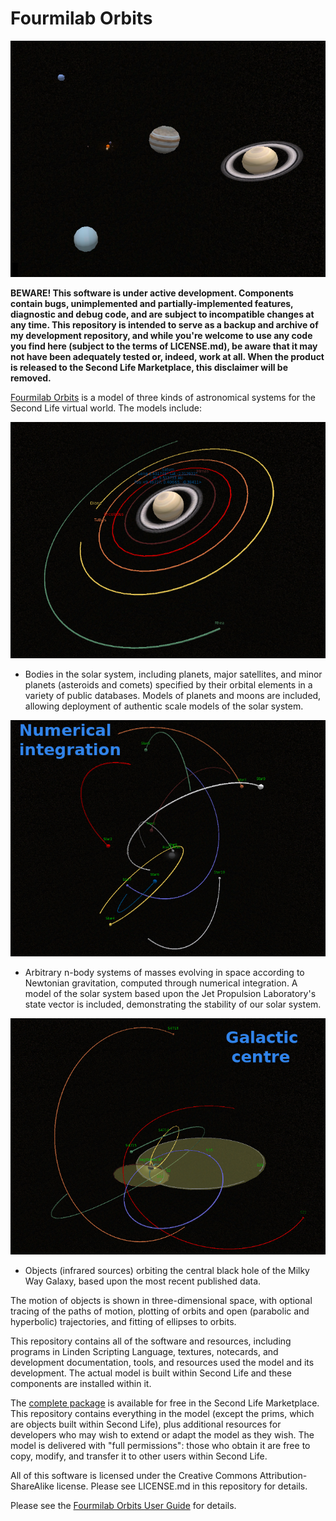 # Fourmilab Orbits

![Fourmilab Orbits](marketplace/images/orbits_solsys.png)

**BEWARE!  This software is under active development.  Components
contain bugs, unimplemented and partially-implemented features,
diagnostic and debug code, and are subject to incompatible changes
at any time.  This repository is intended to serve as a backup
and archive of my development repository, and while you're welcome
to use any code you find here (subject to the terms of LICENSE.md),
be aware that it may not have been adequately tested or, indeed,
work at all.  When the product is released to the Second Life
Marketplace, this disclaimer will be removed.**

[Fourmilab Orbits](https://marketplace.secondlife.com/p/Fourmilab-Orbits/21573286)
is a model of three kinds of astronomical systems for the Second
Life virtual world.  The models include:

![Fourmilab Orbits](marketplace/images/orbits_saturn.png)

* Bodies in the solar system, including planets, major satellites,
and minor planets (asteroids and comets) specified by their orbital
elements in a variety of public databases.  Models of planets and
moons are included, allowing deployment of authentic scale models
of the solar system.

![Fourmilab Orbits](marketplace/images/orbits_numint.png)

* Arbitrary n-body systems of masses evolving in space according to
Newtonian gravitation, computed through numerical integration.  A
model of the solar system based upon the Jet Propulsion Laboratory's
state vector is included, demonstrating the stability of our solar
system.

![Fourmilab Orbits](marketplace/images/orbits_galcent.png)

* Objects (infrared sources) orbiting the central black hole of the
Milky Way Galaxy, based upon the most recent published data.

The motion of objects is shown in three-dimensional space, with
optional tracing of the paths of motion, plotting of orbits and
open (parabolic and hyperbolic) trajectories, and fitting of
ellipses to orbits.

This repository contains all of the software and resources,
including programs in Linden Scripting Language, textures,
notecards, and development documentation, tools, and resources
used the model and its development.  The actual model is built
within Second Life and these components are installed within it.

The
[complete package](https://marketplace.secondlife.com/p/Fourmilab-Orbits/21573286)
is available for free in the Second Life Marketplace.  This
repository contains everything in the model (except the prims,
which are objects built within Second Life), plus additional
resources for developers who may wish to extend or adapt the
model as they wish.  The model is delivered with "full permissions":
those who obtain it are free to copy, modify, and transfer it to
other users within Second Life.

All of this software is licensed under the Creative Commons
Attribution-ShareAlike license.  Please see LICENSE.md in this
repository for details.

Please see the
[Fourmilab Orbits User Guide](notecards/user_guide.nc) for details.
